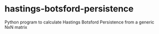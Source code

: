 # hastings-botsford-persistence
Python program to calculate Hastings Botsford Persistence from a generic NxN matrix
